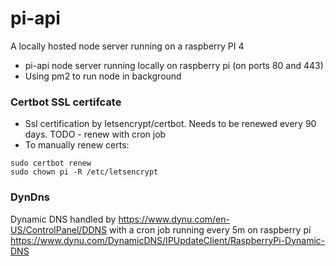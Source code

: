 # pi-api

A locally hosted node server running on a raspberry PI 4

- pi-api node server running locally on raspberry pi (on ports 80 and 443)
- Using pm2 to run node in background

### Certbot SSL certifcate

- Ssl certification by letsencrypt/certbot. Needs to be renewed every 90 days. TODO - renew with cron job
- To manually renew certs:

```
sudo certbot renew
sudo chown pi -R /etc/letsencrypt
```

### DynDns

Dynamic DNS handled by https://www.dynu.com/en-US/ControlPanel/DDNS with a cron job running every 5m on raspberry pi
https://www.dynu.com/DynamicDNS/IPUpdateClient/RaspberryPi-Dynamic-DNS

